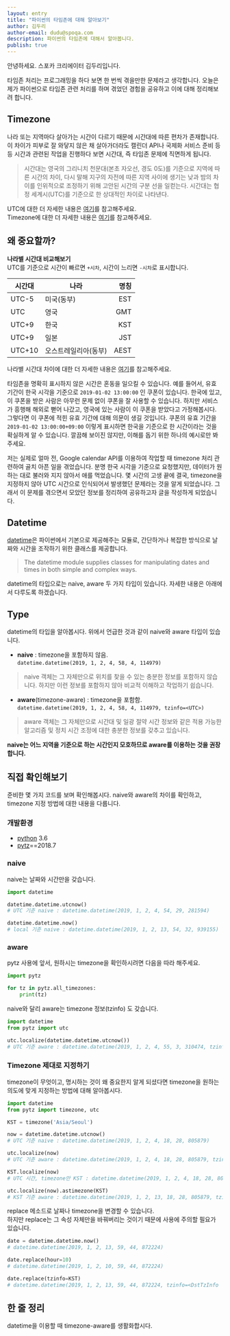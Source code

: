```yaml
---
layout: entry
title: "파이썬의 타임존에 대해 알아보기"
author: 김두리
author-email: dudu@spoqa.com
description: 파이썬의 타임존에 대해서 알아봅니다.
publish: true
---
```


안녕하세요. 스포카 크리에이터 김두리입니다.

타임존 처리는 프로그래밍을 하다 보면 한 번씩 겪을만한 문제라고 생각합니다. 
오늘은 제가 파이썬으로 타임존 관련 처리를 하며 겪었던 경험을 공유하고 이에 대해 정리해보려 합니다.

## Timezone
나라 또는 지역마다 살아가는 시간이 다르기 때문에 시간대에 따른 편차가 존재합니다. 이 차이가 피부로 잘 와닿지 않은 채 살아가더라도 캘린더 API나 국제화 서비스 준비 등등 시간과 관련된 작업을 진행하다 보면 시간대, 즉 타임존 문제에 직면하게 됩니다.
> 시간대는 영국의 그리니치 천문대(본초 자오선, 경도 0도)를 기준으로 지역에 따른 시간의 차이, 다시 말해 지구의 자전에 따른 지역 사이에 생기는 낮과 밤의 차이를 인위적으로 조정하기 위해 고안된 시간의 구분 선을 일컫는다. 시간대는 협정 세계시(UTC)를 기준으로 한 상대적인 차이로 나타낸다.

UTC에 대한 더 자세한 내용은 [여기](https://ko.wikipedia.org/wiki/%ED%98%91%EC%A0%95_%EC%84%B8%EA%B3%84%EC%8B%9C)를 참고해주세요.  
Timezone에 대한 더 자세한 내용은 [여기](https://en.wikipedia.org/wiki/Time_zone)를 참고해주세요.

## 왜 중요할까?
**나라별 시간대 비교해보기**  
UTC를 기준으로 시간이 빠르면 `+시차`, 시간이 느리면 `-시차`로 표시합니다.

| 시간대 | 나라 | 명칭 | 
| --- | --- | ---:|
| UTC-5 | 미국(동부) | EST |
| UTC | 영국 | GMT |
| UTC+9 | 한국 | KST |
| UTC+9 | 일본 | JST |
| UTC+10 | 오스트레일리아(동부) | AEST |

나라별 시간대 차이에 대한 더 자세한 내용은 [여기](https://ko.wikipedia.org/wiki/%EC%8B%9C%EA%B0%84%EB%8C%80)를 참고해주세요.

타임존을 명확히 표시하지 않은 시간은 혼동을 일으킬 수 있습니다. 예를 들어서, 유효 기간이 한국 시각을 기준으로 `2019-01-02 13:00:00` 인 쿠폰이 있습니다.
한국에 있고, 이 쿠폰을 받은 사람은 아무런 문제 없이 쿠폰을 잘 사용할 수 있습니다. 하지만 서비스가 흥행해 해외로 뻗어 나갔고, 영국에 있는 사람이 이 쿠폰을 받았다고 가정해봅시다.
그렇다면 이 쿠폰에 적힌 유효 기간에 대해 의문이 생길 것입니다. 쿠폰의 유효 기간을 `2019-01-02 13:00:00+09:00` 이렇게 표시하면 한국을 기준으로 한 시간이라는 것을 확실하게 알 수 있습니다.
깔끔해 보이진 않지만, 이해를 돕기 위한 하나의 예시로만 봐주세요.

저는 실제로 얼마 전, Google calendar API를 이용하여 작업할 때 timezone 처리 관련하여 골치 아픈 일을 겪었습니다. 분명 한국 시각을 기준으로 요청했지만, 데이터가 원하는 대로 불러와 지지 않아서 애를 먹었습니다. 몇 시간의 고생 끝에 결국, timezone을 지정하지 않아 UTC 시간으로 인식되어서 발생했던 문제라는 것을 알게 되었습니다. 그래서 이 문제를 겪으면서 모았던 정보를 정리하여 공유하고자 글을 작성하게 되었습니다.


## Datetime
[datetime](https://docs.python.org/3/library/datetime.html)은 파이썬에서 기본으로 제공해주는 모듈로, 간단하거나 복잡한 방식으로 날짜와 시간을 조작하기 위한 클래스를 제공합니다.
> The datetime module supplies classes for manipulating dates and times in both simple and complex ways.

datetime의 타입으로는 naive, aware 두 가지 타입이 있습니다. 자세한 내용은 아래에서 다루도록 하겠습니다.

## Type
datetime의 타입을 알아봅시다. 위에서 언급한 것과 같이 naive와 aware 타입이 있습니다.
- **naive** : timezone을 포함하지 않음.  
`datetime.datetime(2019, 1, 2, 4, 58, 4, 114979)`
> naive 객체는 그 자체만으로 위치를 찾을 수 있는 충분한 정보를 포함하지 않습니다. 하지만 이런 정보를 포함하지 않아 비교적 이해하고 작업하기 쉽습니다.

- **aware**(timezone-aware) : timezone을 포함함.  
`datetime.datetime(2019, 1, 2, 4, 58, 4, 114979, tzinfo=<UTC>)`
> aware 객체는 그 자체만으로 시간대 및 일광 절약 시간 정보와 같은 적용 가능한 알고리즘 및 정치 시간 조정에 대한 충분한 정보를 갖추고 있습니다.

**naive는 어느 지역을 기준으로 하는 시간인지 모호하므로 aware를 이용하는 것을 권장합니다.**  

## 직접 확인해보기
준비한 몇 가지 코드를 보며 확인해봅시다. naive와 aware의 차이를 확인하고, timezone 지정 방법에 대한 내용을 다룹니다.
### 개발환경
- [python](https://www.python.org/downloads/) 3.6
- [pytz](http://pytz.sourceforge.net/#installation)==2018.7

### naive
naive는 날짜와 시간만을 갖습니다.
```python
import datetime

datetime.datetime.utcnow()
# UTC 기준 naive : datetime.datetime(2019, 1, 2, 4, 54, 29, 281594)

datetime.datetime.now()
# local 기준 naive : datetime.datetime(2019, 1, 2, 13, 54, 32, 939155)
```

### aware
pytz 사용에 앞서, 원하시는 timezone을 확인하시려면 다음을 따라 해주세요.
```python
import pytz

for tz in pytz.all_timezones:
    print(tz)
```
naive와 달리 aware는 timezone 정보(tzinfo) 도 갖습니다.
```python
import datetime
from pytz import utc

utc.localize(datetime.datetime.utcnow())
# UTC 기준 aware : datetime.datetime(2019, 1, 2, 4, 55, 3, 310474, tzinfo=<UTC>)
```

### Timezone 제대로 지정하기
timezone이 무엇이고, 명시하는 것이 왜 중요한지 알게 되셨다면 timezone을 원하는 의도에 맞게 지정하는 방법에 대해 알아봅시다.

```python
import datetime
from pytz import timezone, utc

KST = timezone('Asia/Seoul')

now = datetime.datetime.utcnow()
# UTC 기준 naive : datetime.datetime(2019, 1, 2, 4, 18, 28, 805879)

utc.localize(now)
# UTC 기준 aware : datetime.datetime(2019, 1, 2, 4, 18, 28, 805879, tzinfo=<UTC>)

KST.localize(now)
# UTC 시간, timezone만 KST : datetime.datetime(2019, 1, 2, 4, 18, 28, 805879, tzinfo=<DstTzInfo 'Asia/Seoul' KST+9:00:00 STD>)

utc.localize(now).astimezone(KST)
# KST 기준 aware : datetime.datetime(2019, 1, 2, 13, 18, 28, 805879, tzinfo=<DstTzInfo 'Asia/Seoul' KST+9:00:00 STD>)

```

replace 메소드로 날짜나 timezone을 변경할 수 있습니다.  
하지만 replace는 그 속성 자체만을 바꿔버리는 것이기 때문에 사용에 주의할 필요가 있습니다.
```python
date = datetime.datetime.now()
# datetime.datetime(2019, 1, 2, 13, 59, 44, 872224)

date.replace(hour=10)
# datetime.datetime(2019, 1, 2, 10, 59, 44, 872224)

date.replace(tzinfo=KST)
# datetime.datetime(2019, 1, 2, 13, 59, 44, 872224, tzinfo=<DstTzInfo 'Asia/Seoul' LMT+8:28:00 STD>)

```

## 한 줄 정리
datetime을 이용할 때 timezone-aware를 생활화합시다.
